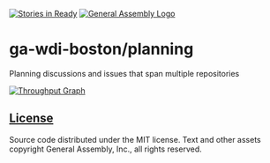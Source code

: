 [![Stories in Ready](https://badge.waffle.io/ga-wdi-boston/planning.png?label=ready&title=Ready)](https://waffle.io/ga-wdi-boston/planning)
[![General Assembly Logo](https://camo.githubusercontent.com/1a91b05b8f4d44b5bbfb83abac2b0996d8e26c92/687474703a2f2f692e696d6775722e636f6d2f6b6538555354712e706e67)](https://generalassemb.ly/education/web-development-immersive)

# ga-wdi-boston/planning

Planning discussions and issues that span multiple repositories

[![Throughput Graph](https://graphs.waffle.io/ga-wdi-boston/planning/throughput.svg)](https://waffle.io/ga-wdi-boston/planning/metrics)

## [License](LICENSE)

Source code distributed under the MIT license. Text and other assets copyright
General Assembly, Inc., all rights reserved.
